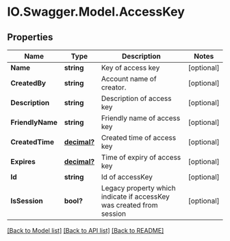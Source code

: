 # IO.Swagger.Model.AccessKey
## Properties

Name | Type | Description | Notes
------------ | ------------- | ------------- | -------------
**Name** | **string** | Key of access key | [optional] 
**CreatedBy** | **string** | Account name of creator. | [optional] 
**Description** | **string** | Description of access key | [optional] 
**FriendlyName** | **string** | Friendly name of access key | [optional] 
**CreatedTime** | [**decimal?**](BigDecimal.md) | Created time of access key | [optional] 
**Expires** | [**decimal?**](BigDecimal.md) | Time of expiry of access key | [optional] 
**Id** | **string** | Id of accessKey | [optional] 
**IsSession** | **bool?** | Legacy property which indicate if accessKey was created from session | [optional] 

[[Back to Model list]](../README.md#documentation-for-models) [[Back to API list]](../README.md#documentation-for-api-endpoints) [[Back to README]](../README.md)

